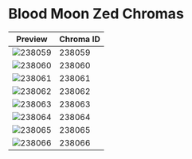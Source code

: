 # Blood Moon Zed Chromas

| Preview | Chroma ID |
|---------|-----------|
| ![238059](https://raw.communitydragon.org/latest/plugins/rcp-be-lol-game-data/global/default/v1/champion-chroma-images/238/238059.png) | 238059 |
| ![238060](https://raw.communitydragon.org/latest/plugins/rcp-be-lol-game-data/global/default/v1/champion-chroma-images/238/238060.png) | 238060 |
| ![238061](https://raw.communitydragon.org/latest/plugins/rcp-be-lol-game-data/global/default/v1/champion-chroma-images/238/238061.png) | 238061 |
| ![238062](https://raw.communitydragon.org/latest/plugins/rcp-be-lol-game-data/global/default/v1/champion-chroma-images/238/238062.png) | 238062 |
| ![238063](https://raw.communitydragon.org/latest/plugins/rcp-be-lol-game-data/global/default/v1/champion-chroma-images/238/238063.png) | 238063 |
| ![238064](https://raw.communitydragon.org/latest/plugins/rcp-be-lol-game-data/global/default/v1/champion-chroma-images/238/238064.png) | 238064 |
| ![238065](https://raw.communitydragon.org/latest/plugins/rcp-be-lol-game-data/global/default/v1/champion-chroma-images/238/238065.png) | 238065 |
| ![238066](https://raw.communitydragon.org/latest/plugins/rcp-be-lol-game-data/global/default/v1/champion-chroma-images/238/238066.png) | 238066 |